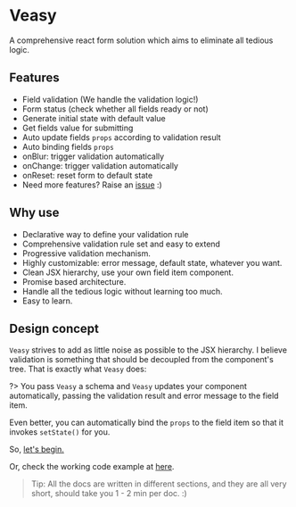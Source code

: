 # Veasy

A comprehensive react form solution which aims to eliminate all tedious logic.

## Features

- Field validation (We handle the validation logic!)
- Form status (check whether all fields ready or not)
- Generate initial state with default value
- Get fields value for submitting
- Auto update fields `props` according to validation result
- Auto binding fields `props`
- onBlur: trigger validation automatically
- onChange: trigger validation automatically
- onReset: reset form to default state
- Need more features? Raise an [issue](https://github.com/Albert-Gao/veasy) :)

## Why use

- Declarative way to define your validation rule
- Comprehensive validation rule set and easy to extend
- Progressive validation mechanism.
- Highly customizable: error message, default state, whatever you want.
- Clean JSX hierarchy, use your own field item component.
- Promise based architecture.
- Handle all the tedious logic without learning too much.
- Easy to learn.

## Design concept

`Veasy` strives to add as little noise as possible to the JSX hierarchy. I believe validation is something that should be decoupled from the component's tree. That is exactly what `Veasy` does:

?> You pass `Veasy` a schema and `Veasy` updates your component automatically, passing the validation result and error message to the field item.

Even better, you can automatically bind the `props` to the field item so that it invokes `setState()` for you.

So, [let's begin.](/howto)

Or, check the working code example at [here](https://github.com/Albert-Gao/veasy/tree/master/example).

> Tip: All the docs are written in different sections, and they are all very short, should take you 1 - 2 min per doc. :)